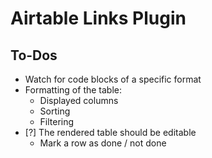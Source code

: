 # Airtable Links Plugin

## To-Dos

- Watch for code blocks of a specific format
- Formatting of the table:
  - Displayed columns
  - Sorting
  - Filtering
- [?] The rendered table should be editable
  - Mark a row as done / not done
